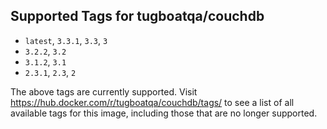 ## Supported Tags for tugboatqa/couchdb

* `latest`, `3.3.1`, `3.3`, `3`
* `3.2.2`, `3.2`
* `3.1.2`, `3.1`
* `2.3.1`, `2.3`, `2`

The above tags are currently supported. Visit https://hub.docker.com/r/tugboatqa/couchdb/tags/ to see a list of all available tags for this image, including those that are no longer supported.
